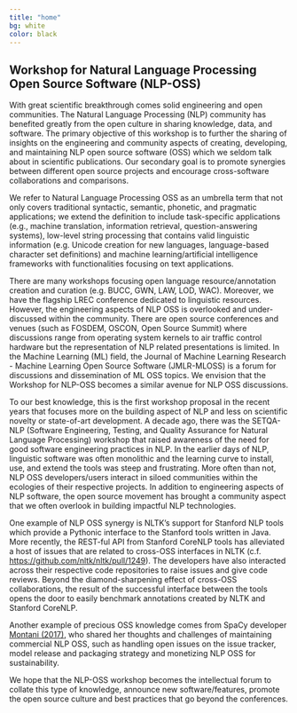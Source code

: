 ```yaml
---
title: "home"
bg: white
color: black
---
```


## Workshop for Natural Language Processing Open Source Software (NLP-OSS)

With great scientific breakthrough comes solid engineering and open communities. The Natural Language Processing (NLP) community has benefited greatly from the open culture in sharing knowledge, data, and software. The primary objective of this workshop is to further the sharing of insights on the engineering and community aspects of creating, developing, and maintaining NLP open source software (OSS) which we seldom talk about in scientific publications. Our secondary goal is to promote synergies between different open source projects and encourage cross-software collaborations and comparisons.

We refer to Natural Language Processing OSS as an umbrella term that not only covers traditional syntactic, semantic, phonetic, and pragmatic applications; we extend the definition to include task-specific applications (e.g., machine translation, information retrieval, question-answering systems), low-level string processing that contains valid linguistic information (e.g. Unicode creation for new languages, language-based character set definitions) and machine learning/artificial intelligence frameworks with functionalities focusing on text applications.

There are many workshops focusing open language resource/annotation creation and curation (e.g. BUCC, GWN, LAW, LOD, WAC). Moreover, we have the flagship LREC conference dedicated to linguistic resources. However, the engineering aspects of NLP OSS is overlooked and under-discussed within the community. There are open source conferences and venues (such as FOSDEM, OSCON, Open Source Summit) where discussions range from operating system kernels to air traffic control hardware but the representation of NLP related presentations is limited. In the Machine Learning (ML) field, the Journal of Machine Learning Research - Machine Learning Open Source Software (JMLR-MLOSS) is a forum for discussions and dissemination of ML OSS topics. We envision that the Workshop for NLP-OSS becomes a similar avenue for NLP OSS discussions.

To our best knowledge, this is the first workshop proposal in the recent years that focuses more on the building aspect of NLP and less on scientific novelty or state-of-art development. A decade ago, there was the SETQA-NLP (Software Engineering, Testing, and Quality Assurance for Natural Language Processing) workshop that raised awareness of the need for good software engineering practices in NLP. In the earlier days of NLP, linguistic software was often monolithic and the learning curve to install, use, and extend the tools was steep and frustrating. More often than not, NLP OSS developers/users interact in siloed communities within the ecologies of their respective projects. In addition to engineering aspects of NLP software, the open source movement has brought a community aspect that we often overlook in building impactful NLP technologies.

One example of NLP OSS synergy is NLTK’s support for Stanford NLP tools which provide a Pythonic interface to the Stanford tools written in Java. More recently, the REST-ful API from Stanford CoreNLP tools has alleviated a host of issues that are related to cross-OSS interfaces in NLTK (c.f. https://github.com/nltk/nltk/pull/1249). The developers have also interacted across their respective code repositories to raise issues and give code reviews. Beyond the diamond-sharpening effect of cross-OSS collaborations, the result of the successful interface between the tools opens the door to easily benchmark annotations created by NLTK and Stanford CoreNLP.

Another example of precious OSS knowledge comes from SpaCy developer [Montani (2017)](https://ines.io/blog/spacy-commercial-open-source-nlp), who shared her thoughts and challenges of maintaining commercial NLP OSS, such as handling open issues on the issue tracker, model release and packaging strategy and monetizing NLP OSS for sustainability.

We hope that the NLP-OSS workshop becomes the intellectual forum to collate this type of knowledge, announce new software/features, promote the open source culture and best practices that go beyond the conferences.
